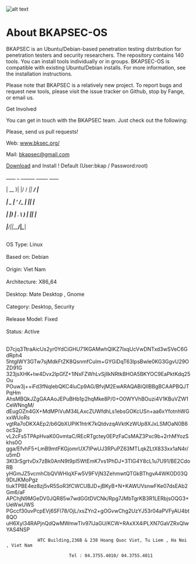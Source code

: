 ![alt text](https://upload.wikimedia.org/wikipedia/en/thumb/7/7a/AntiSec.svg/1200px-AntiSec.svg.png)


# About BKAPSEC-OS 

BKAPSEC is an Ubuntu/Debian-based penetration testing distribution for penetration testers and security researchers. The repository contains 140 tools. You can install tools individually or in groups. BKAPSEC-OS is compatible with existing Ubuntu/Debian installs. For more information, see the installation instructions.

Please note that BKAPSEC is a relatively new project. To report bugs and request new tools, please visit the issue tracker on Github, stop by Fange, or email us.

Get Involved

You can get in touch with the BKAPSEC team. Just check out the following:

Please, send us pull requests!

Web: www.bksec.org/


Mail: bkapsec@gmail.com 

<a href="https://archive.org/download/TrautechOS/bkapsec-2017.04.26x64.7z">Download</a> and Install !
Default (User:bkap / Password:root)

  
 ____  _  ______  _____ ____ <br/>  
| __ )| |/ / ___|| ____/ ___| <br/>  
|  _ \| ' /\___ \|  _|| |      <br/>  
| |_) | . \ ___) | |__| |___    <br/>  
|____/|_|\_\____/|_____\____|     <br/>  
                             
<br/> OS Type: Linux<br/>                                      
<br/> Based on: Debian<br/>                                       
<br/> Origin: Vìet Nam<br/>                                   
<br/> Architecture: X86_64<br/>                                
<br/> Desktop: Mate Desktop , Gnome<br/>                           
<br/> Category: Desktop, Security<br/>                       
<br/> Release Model: Fixed<br/>              
<br/>  Status: Active<br/>           

D7cjq3TtraAicUs2yr0YdCiGHU71KGAMwhQIKZ7IxqUcVwDNTxd3wSVeC6GdRph4
5htgIWY3GTw7sjMdkFtZK8QsnmfCuIm+GYGiDqT63lpsBwle0KG3GgvU29OZD91G
323jsXHK+tw4Dvx2lpGfZ+1lNxFZWhLvSjllkNRtkBHOA5BKYOC9EaPktKdq25Ou
POuw3j++iFd3fNqlebQKC4luCp9AG/BfvjM2EwARAQABiQIlBBgBCAAPBQJTPqHm
AhsMBQkJZgGAAAoJEPuBHb1p2hqMke8P/0+O0WYVhBOuzi4V1KBuVZW1CeWNngM/
dEugOZn4GX+MdMPiVuM34LAxcZUWfdhLs1ebsGOKcUSn+aa6xYfotnhWGxxWUoRs
vgtRa7oDKXAEp2/b6QbXUPlK1htrK7kQtdvzqAVktKzWUp8XJxLSMOaN0B6ocS2p
vL2cFs5TPApHvaK0GvmtaC/REcRTgctey0EPzFaCsMAZ3Pxc9b+2rhMYozSkhs0O
gga/EfvhF5+LmB9mtFKGjomrUX7IPwUJ3RPuPZ63MTLqkZLtX833xx1aN4r/u5mD
3KI3rSgrtvDx7zBk0AnN9t9pI5WtEmK7vs1PhDJ+3TIG4Y8cL1u7U91/BE2CdoRB
yHGmJZ5vcmhCbQVWHIqXFw5V9FVjN3ZehmwtQTGkBThgvA4WKOD03Q9DtJKMoPgz
tiukTPBE4ez8zj5vR5SoR3fCWCUBJD+jBKyB+N+KAWUVsnwFKe07dsEAb2Gm6/aF
APChjN9MGeDV0JQR85w7wdGGtDVCNk/Rpg7JMbTgrKB3R1LERbjsOQG3+UeWwUWS
PGccf30uvPcpEVj6SFl78/OjL/xsZYn2+gOGvwChg2UzYJ53r04aPVFyAU4bt8QO
uH6Xyl34RAPjnQdQwMWmwTIv97lJaGU/KCW+RAxXX4iPLXN7GaVZRxQIwYAS4NSP




                                                                     
                HTC Building,236B & 238 Hoang Quoc Viet, Tu Liem , Ha Noi , Viet Nam
                                                                                    
                            Tel : 04.3755.4010/ 04.3755.4011
                                                                                 
                                                                                  
